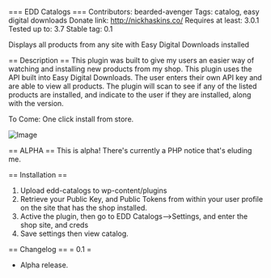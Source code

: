 === EDD Catalogs ===
Contributors: bearded-avenger
Tags: catalog, easy digital downloads
Donate link: http://nickhaskins.co/
Requires at least: 3.0.1
Tested up to: 3.7
Stable tag: 0.1

Displays all products from any site with Easy Digital Downloads installed

== Description ==
This plugin was built to give my users an easier way of watching and installing new products from my shop. This plugin uses the API built into Easy Digital Downloads. The user enters their own API key and are able to view all products. The plugin will scan to see if any of the listed products are installed, and indicate to the user if they are installed, along with the version.

To Come:
One click install from store.

![Image](../master/screenshot.png)

== ALPHA ==
This is alpha! There\'s currently a PHP notice that\'s eluding me. 

== Installation ==
1. Upload edd-catalogs to wp-content/plugins
2. Retrieve your Public Key, and Public Tokens from within your user profile on the site that has the shop installed.
3. Active the plugin, then go to EDD Catalogs-->Settings, and enter the shop site, and creds
4. Save settings then view catalog.


== Changelog ==
= 0.1 =
* Alpha release.
